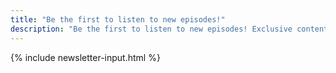```yaml
---
title: "Be the first to listen to new episodes!"
description: "Be the first to listen to new episodes! Exclusive content: transcripts, unedited, longer content, more extra materials to learn"
---
```


{% include newsletter-input.html %}
